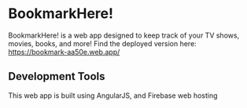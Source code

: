 # BookmarkHere! 
BookmarkHere! is a web app designed to keep track of your TV shows, movies, books, and more!
Find the deployed version here: https://bookmark-aa50e.web.app/

## Development Tools
This web app is built using AngularJS, and Firebase web hosting
